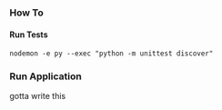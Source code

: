 ### How To

#### Run Tests
`nodemon -e py --exec "python -m unittest discover"`

### Run Application
gotta write this
